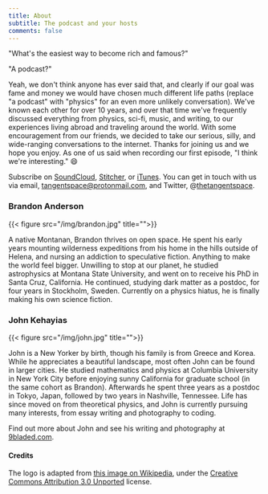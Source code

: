 ```yaml
---
title: About
subtitle: The podcast and your hosts
comments: false
---
```


"What's the easiest way to become rich and famous?"

"A podcast?"

Yeah, we don't think anyone has ever said that, and clearly if our goal was fame and money we would have chosen much different life paths (replace "a podcast" with "physics" for an even more unlikely conversation). We've known each other for over 10 years, and over that time we've frequently discussed everything from physics, sci-fi, music, and writing, to our experiences living abroad and traveling around the world. With some encouragement from our friends, we decided to take our serious, silly, and wide-ranging conversations to the internet. Thanks for joining us and we hope you enjoy. As one of us said when recording our first episode, "I think we're interesting." :smile:

Subscribe on [SoundCloud](https://soundcloud.com/tangentspace), [Stitcher](http://partners.stitcher.com/promo/140357), or [iTunes](https://itunes.apple.com/us/podcast/the-tangent-space-podcast/id1241787382). You can get in touch with us via email, [tangentspace@protonmail.com](mailto:tangentspace@protonmail.com), and Twitter, @[thetangentspace](https://twitter.com/thetangentspace).

<!-- <iframe allowtransparency="true" scrolling="no" frameborder="no" src="https://w.soundcloud.com/icon/?url=http%3A%2F%2Fsoundcloud.com%2Ftangentspace&color=orange_white&size=64" style="display: inline; width: 64px; height: 64px;"></iframe> -->

<!-- <a href="http://www.stitcher.com/s?fid=140357&refid=stpr"><img src="http://cloudfront.assets.stitcher.com/promo.assets/stitcher-icon-100x100.jpg" style="display: inline;" width="64" height="64" alt="Listen to Stitcher"></a> -->

<!-- <a href="https://itunes.apple.com/us/podcast/the-tangent-space-podcast/id1241787382?mt=2" style="display:inline-block;overflow:hidden;background:url(//linkmaker.itunes.apple.com/assets/shared/badges/en-us/podcast-lrg.svg) no-repeat;width:200px;height:100px;background-size:contain;"></a> -->


### Brandon Anderson
{{< figure src="/img/brandon.jpg" title="">}}

A native Montanan, Brandon thrives on open space. He spent his early years mounting wilderness expeditions from his home in the hills outside of Helena, and nursing an addiction to speculative fiction. Anything to make the world feel bigger. Unwilling to stop at our planet, he studied astrophysics at Montana State University, and went on to receive his PhD in Santa Cruz, California. He continued, studying dark matter as a postdoc, for four years in Stockholm, Sweden. Currently on a physics hiatus, he is finally making his own science fiction.

### John Kehayias
{{< figure src="/img/john.jpg" title="">}}

John is a New Yorker by birth, though his family is from Greece and Korea. While he appreciates a beautiful landscape, most often John can be found in larger cities. He studied mathematics and physics at Columbia University in New York City before enjoying sunny California for graduate school (in the same cohort as Brandon). Afterwards he spent three years as a postdoc in Tokyo, Japan, followed by two years in Nashville, Tennessee. Life has since moved on from theoretical physics, and John is currently pursuing many interests, from essay writing and photography to coding.

Find out more about John and see his writing and photography at [9bladed.com](https://9bladed.com).

#### Credits

The logo is adapted from [this image on Wikipedia](https://commons.wikimedia.org/wiki/File:Sphere_wireframe_10deg_6r.svg), under the [Creative Commons Attribution 3.0 Unported](https://creativecommons.org/licenses/by/3.0/deed.en) license.
